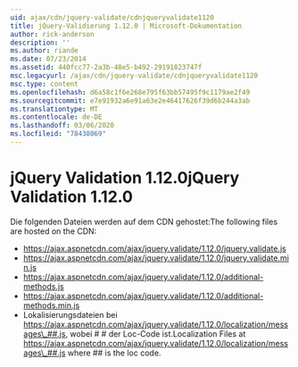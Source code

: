 ```yaml
---
uid: ajax/cdn/jquery-validate/cdnjqueryvalidate1120
title: jQuery-Validierung 1.12.0 | Microsoft-Dokumentation
author: rick-anderson
description: ''
ms.author: riande
ms.date: 07/23/2014
ms.assetid: 440fcc77-2a3b-48e5-b492-29191823747f
msc.legacyurl: /ajax/cdn/jquery-validate/cdnjqueryvalidate1120
msc.type: content
ms.openlocfilehash: d6a58c1f6e268e795f63bb57495f9c1179ae2f49
ms.sourcegitcommit: e7e91932a6e91a63e2e46417626f39d6b244a3ab
ms.translationtype: MT
ms.contentlocale: de-DE
ms.lasthandoff: 03/06/2020
ms.locfileid: "78438069"
---
```

# <a name="jquery-validation-1120"></a><span data-ttu-id="e5514-102">jQuery Validation 1.12.0</span><span class="sxs-lookup"><span data-stu-id="e5514-102">jQuery Validation 1.12.0</span></span>

<span data-ttu-id="e5514-103">Die folgenden Dateien werden auf dem CDN gehostet:</span><span class="sxs-lookup"><span data-stu-id="e5514-103">The following files are hosted on the CDN:</span></span>

- https://ajax.aspnetcdn.com/ajax/jquery.validate/1.12.0/jquery.validate.js
- https://ajax.aspnetcdn.com/ajax/jquery.validate/1.12.0/jquery.validate.min.js
- https://ajax.aspnetcdn.com/ajax/jquery.validate/1.12.0/additional-methods.js
- https://ajax.aspnetcdn.com/ajax/jquery.validate/1.12.0/additional-methods.min.js
- <span data-ttu-id="e5514-104">Lokalisierungsdateien bei https://ajax.aspnetcdn.com/ajax/jquery.validate/1.12.0/localization/messages\_##.js, wobei # # der Loc-Code ist.</span><span class="sxs-lookup"><span data-stu-id="e5514-104">Localization Files at https://ajax.aspnetcdn.com/ajax/jquery.validate/1.12.0/localization/messages\_##.js where ## is the loc code.</span></span>
